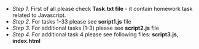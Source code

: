 - *Step 1.* First of all please check **Task.txt file** - it contain homework task related to Javascript.
- *Step 2.* For tasks 1-33 please see **script1.js** file
- *Step 3.* For additional tasks (1-3) please see **script2.js** file
- *Step 4.* For additional task 4 please see following files: **script3.js**, **index.html**
